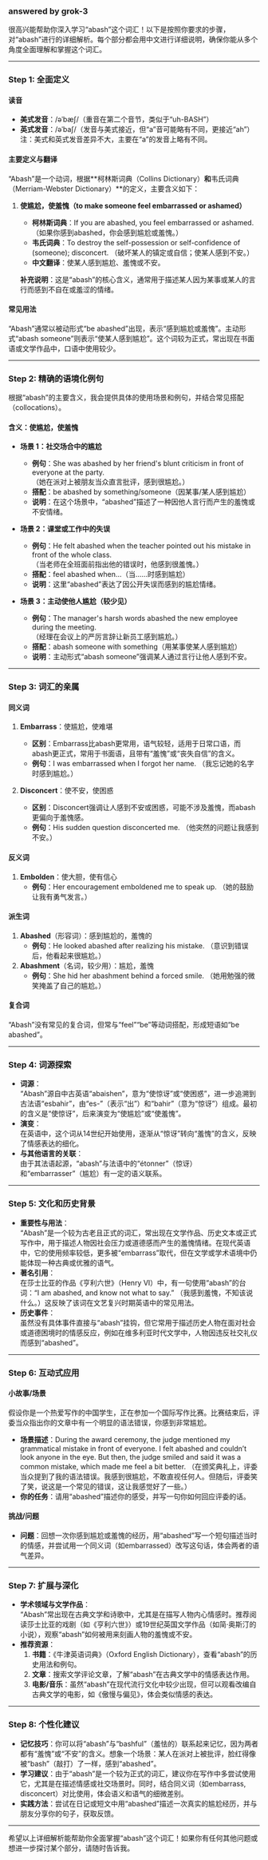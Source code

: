 ### answered by grok-3
很高兴能帮助你深入学习“abash”这个词汇！以下是按照你要求的步骤，对“abash”进行的详细解析。每个部分都会用中文进行详细说明，确保你能从多个角度全面理解和掌握这个词汇。

---

### Step 1: 全面定义
#### 读音
- **美式发音**：/əˈbæʃ/（重音在第二个音节，类似于“uh-BASH”）
- **英式发音**：/əˈbaʃ/（发音与美式接近，但“a”音可能略有不同，更接近“ah”）
注：美式和英式发音差异不大，主要在“a”的发音上略有不同。

#### 主要定义与翻译
“Abash”是一个动词，根据**柯林斯词典（Collins Dictionary）**和**韦氏词典（Merriam-Webster Dictionary）**的定义，主要含义如下：

1. **使尴尬，使羞愧（to make someone feel embarrassed or ashamed）**
   - **柯林斯词典**：If you are abashed, you feel embarrassed or ashamed. （如果你感到abashed，你会感到尴尬或羞愧。）
   - **韦氏词典**：To destroy the self-possession or self-confidence of (someone); disconcert. （破坏某人的镇定或自信；使某人感到不安。）
   - **中文翻译**：使某人感到尴尬、羞愧或不安。
   
   **补充说明**：这是“abash”的核心含义，通常用于描述某人因为某事或某人的言行而感到不自在或羞涩的情绪。

#### 常见用法
“Abash”通常以被动形式“be abashed”出现，表示“感到尴尬或羞愧”。主动形式“abash someone”则表示“使某人感到尴尬”。这个词较为正式，常出现在书面语或文学作品中，口语中使用较少。

---

### Step 2: 精确的语境化例句
根据“abash”的主要含义，我会提供具体的使用场景和例句，并结合常见搭配（collocations）。

#### 含义：使尴尬，使羞愧
- **场景 1：社交场合中的尴尬**
  - **例句**：She was abashed by her friend's blunt criticism in front of everyone at the party.  
    （她在派对上被朋友当众直言批评，感到很尴尬。）
  - **搭配**：be abashed by something/someone（因某事/某人感到尴尬）
  - **说明**：在这个场景中，“abashed”描述了一种因他人言行而产生的羞愧或不安情绪。

- **场景 2：课堂或工作中的失误**
  - **例句**：He felt abashed when the teacher pointed out his mistake in front of the whole class.  
    （当老师在全班面前指出他的错误时，他感到很羞愧。）
  - **搭配**：feel abashed when…（当……时感到尴尬）
  - **说明**：这里“abashed”表达了因公开失误而感到的尴尬情绪。

- **场景 3：主动使他人尴尬（较少见）**
  - **例句**：The manager's harsh words abashed the new employee during the meeting.  
    （经理在会议上的严厉言辞让新员工感到尴尬。）
  - **搭配**：abash someone with something（用某事使某人感到尴尬）
  - **说明**：主动形式“abash someone”强调某人通过言行让他人感到不安。

---

### Step 3: 词汇的亲属
#### 同义词
1. **Embarrass**：使尴尬，使难堪
   - **区别**：Embarrass比abash更常用，语气较轻，适用于日常口语，而abash更正式，常用于书面语，且带有“羞愧”或“丧失自信”的含义。
   - **例句**：I was embarrassed when I forgot her name. （我忘记她的名字时感到尴尬。）

2. **Disconcert**：使不安，使困惑
   - **区别**：Disconcert强调让人感到不安或困惑，可能不涉及羞愧，而abash更偏向于羞愧感。
   - **例句**：His sudden question disconcerted me. （他突然的问题让我感到不安。）

#### 反义词
1. **Embolden**：使大胆，使有信心
   - **例句**：Her encouragement emboldened me to speak up. （她的鼓励让我有勇气发言。）

#### 派生词
1. **Abashed**（形容词）：感到尴尬的，羞愧的
   - **例句**：He looked abashed after realizing his mistake. （意识到错误后，他看起来很尴尬。）
2. **Abashment**（名词，较少用）：尴尬，羞愧
   - **例句**：She hid her abashment behind a forced smile. （她用勉强的微笑掩盖了自己的尴尬。）

#### 复合词
“Abash”没有常见的复合词，但常与“feel”“be”等动词搭配，形成短语如“be abashed”。

---

### Step 4: 词源探索
- **词源**：  
  “Abash”源自中古英语“abaishen”，意为“使惊讶”或“使困惑”，进一步追溯到古法语“esbahir”，由“es-”（表示“出”）和“bahir”（意为“惊讶”）组成。最初的含义是“使惊讶”，后来演变为“使尴尬”或“使羞愧”。
- **演变**：  
  在英语中，这个词从14世纪开始使用，逐渐从“惊讶”转向“羞愧”的含义，反映了情感表达的细化。
- **与其他语言的关联**：  
  由于其法语起源，“abash”与法语中的“étonner”（惊讶）和“embarrasser”（尴尬）有一定的语义联系。

---

### Step 5: 文化和历史背景
- **重要性与用法**：  
  “Abash”是一个较为古老且正式的词汇，常出现在文学作品、历史文本或正式写作中，用于描述人物因社会压力或道德感而产生的羞愧情绪。在现代英语中，它的使用频率较低，更多被“embarrass”取代，但在文学或学术语境中仍能体现一种古典或优雅的语气。
- **著名引用**：  
  在莎士比亚的作品《亨利六世》（Henry VI）中，有一句使用“abash”的台词：“I am abashed, and know not what to say.” （我感到羞愧，不知该说什么。）这反映了该词在文艺复兴时期英语中的常见用法。
- **历史事件**：  
  虽然没有具体事件直接与“abash”挂钩，但它常用于描述历史人物在面对社会或道德困境时的情感反应，例如在维多利亚时代文学中，人物因违反社交礼仪而感到“abashed”。

---

### Step 6: 互动式应用
#### 小故事/场景
假设你是一个热爱写作的中国学生，正在参加一个国际写作比赛。比赛结束后，评委当众指出你的文章中有一个明显的语法错误，你感到非常尴尬。  
- **场景描述**：During the award ceremony, the judge mentioned my grammatical mistake in front of everyone. I felt abashed and couldn’t look anyone in the eye. But then, the judge smiled and said it was a common mistake, which made me feel a bit better. （在颁奖典礼上，评委当众提到了我的语法错误。我感到很尴尬，不敢直视任何人。但随后，评委笑了笑，说这是一个常见的错误，这让我感觉好了一些。）  
- **你的任务**：请用“abashed”描述你的感受，并写一句你如何回应评委的话。

#### 挑战/问题
- **问题**：回想一次你感到尴尬或羞愧的经历，用“abashed”写一个短句描述当时的情感，并尝试用一个同义词（如embarrassed）改写这句话，体会两者的语气差异。

---

### Step 7: 扩展与深化
- **学术领域与文学作品**：  
  “Abash”常出现在古典文学和诗歌中，尤其是在描写人物内心情感时。推荐阅读莎士比亚的戏剧（如《亨利六世》）或19世纪英国文学作品（如简·奥斯汀的小说），观察“abash”如何被用来刻画人物的羞愧或不安。
- **推荐资源**：  
  1. **书籍**：《牛津英语词典》（Oxford English Dictionary），查看“abash”的历史用法和例句。
  2. **文章**：搜索文学评论文章，了解“abash”在古典文学中的情感表达作用。
  3. **电影/音乐**：虽然“abash”在现代流行文化中较少出现，但可以观看改编自古典文学的电影，如《傲慢与偏见》，体会类似情感的表达。

---

### Step 8: 个性化建议
- **记忆技巧**：你可以将“abash”与“bashful”（羞怯的）联系起来记忆，因为两者都有“羞愧”或“不安”的含义。想象一个场景：某人在派对上被批评，脸红得像被“bash”（敲打）了一样，感到“abashed”。
- **学习建议**：由于“abash”是一个较为正式的词汇，建议你在写作中多尝试使用它，尤其是在描述情感或社交场景时。同时，结合同义词（如embarrass, disconcert）对比使用，体会语义和语气的细微差别。
- **实践方法**：尝试在日记或短文中用“abashed”描述一次真实的尴尬经历，并与朋友分享你的句子，获取反馈。

---

希望以上详细解析能帮助你全面掌握“abash”这个词汇！如果你有任何其他问题或想进一步探讨某个部分，请随时告诉我。